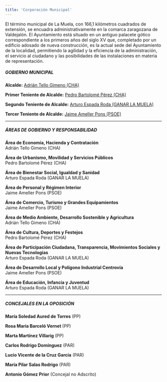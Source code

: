 ```yaml
---
title: 'Corporación Municipal'
---
```


El término municipal de La Muela, con 166,1  kilómetros cuadrados de extensión, se encuadra administrativamente en la comarca zaragozana de Valdejalón.
El Ayuntamiento está situado en un antiguo palacete gótico correspondiente a los primeros años del siglo XV que, completado por un edificio adosado de nueva construcción, es la actual sede del Ayuntamiento de la localidad, permitiendo la agilidad y la eficiencia de la administración, el servicio al ciudadano y las posibilidades de las instalaciones en materia de representación.

##### GOBIERNO MUNICIPAL

**Alcalde:** [Adrián Tello Gimeno (CHA)](adrian-tello-gimeno)

**Primer Teniente de Alcalde:** [Pedro Bartolomé Pérez (CHA)](pedro-bartolome-perez)

**Segundo Teniente de Alcalde:** [Arturo Espada Roda (GANAR LA MUELA)](arturo-espada-roda)

**Tercer Teniente de Alcalde:** [Jaime Ameller Pons (PSOE)](jaime-ameller-pons)

<hr>

##### ÁREAS DE GOBIERNO Y RESPONSABILIDAD
<p><strong>Área de Economía, Hacienda y Contratación</strong><br> Adrián Tello Gimeno (CHA)</p>
<p><strong>Área de Urbanismo, Movilidad y Servicios Públicos</strong><br> Pedro Bartolomé Pérez (CHA)</p>
<p><strong>Área de Bienestar Social, Igualdad y Sanidad</strong><br> Arturo Espada Roda (GANAR LA MUELA)</p>
<p><strong>Área de Personal y Régimen Interior</strong><br> Jaime Ameller Pons (PSOE)
<p><strong>Área de Comercio, Turismo y Grandes Equipamientos</strong><br> Jaime Ameller Pons (PSOE)</p>
<p><strong>Área de Medio Ambiente, Desarrollo Sostenible y Agricultura</strong><br> Adrián Tello Gimeno (CHA)</p>
<p><strong>Área de Cultura, Deportes y Festejos</strong><br> Pedro Bartolomé Pérez (CHA)</p>
<p><strong>Área de Participación Ciudadana, Transparencia, Movimientos Sociales y Nuevas Tecnologías</strong><br> Arturo Espada Roda (GANAR LA MUELA)</p>
<p><strong>Área de Desarrollo Local y Polígono Industrial Centrovía</strong><br> Jaime Ameller Pons (PSOE)</p>
<p><strong>Área de Educación, Infancia y Juventud</strong><br> Arturo Espada Roda (GANAR LA MUELA)</p>

<hr>

<h5>CONCEJALES EN LA OPOSICIÓN</h5>
<p><strong>María Soledad Aured de Torres</strong> (PP)</p>
<p><strong>Rosa María Barceló Vernet </strong> (PP)</p>
<p><strong>Marta Martínez Villarig</strong> (PP)</p>
<p><strong>Carlos Rodrigo Domínguez</strong> (PAR)</p>
<p><strong>Lucio Vicente de la Cruz García</strong> (PAR)</p>
<p><strong>María Pilar Salas Rodrigo</strong> (PAR)</p>
<p><strong>Antonio Gómez Prior</strong> (Concejal no Adscrito)</p>